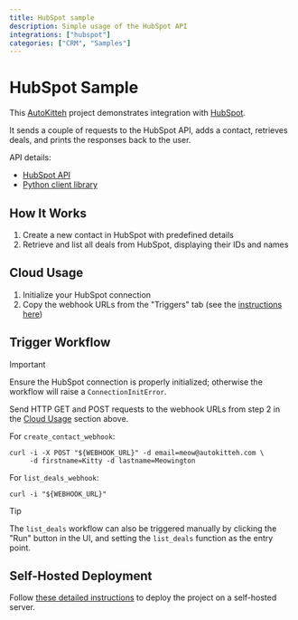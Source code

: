 ```yaml
---
title: HubSpot sample
description: Simple usage of the HubSpot API
integrations: ["hubspot"]
categories: ["CRM", "Samples"]
---
```


# HubSpot Sample

This [AutoKitteh](https://github.com/autokitteh/autokitteh) project
demonstrates integration with [HubSpot](https://www.hubspot.com).

It sends a couple of requests to the HubSpot API, adds a contact, retrieves deals, and prints the responses back to the user.

API details:

- [HubSpot API](https://pypi.org/project/hubspot-api-client/)
- [Python client library](https://github.com/HubSpot/hubspot-api-python)

## How It Works

1. Create a new contact in HubSpot with predefined details
2. Retrieve and list all deals from HubSpot, displaying their IDs and names

## Cloud Usage

1. Initialize your HubSpot connection
2. Copy the webhook URLs from the "Triggers" tab (see the [instructions here](https://docs.autokitteh.com/get_started/deployment#webhook-urls))

## Trigger Workflow

> [!IMPORTANT]
> Ensure the HubSpot connection is properly initialized; otherwise the workflow will raise a `ConnectionInitError`.

Send HTTP GET and POST requests to the webhook URLs from step 2 in the [Cloud Usage](#cloud-usage) section above.

For `create_contact_webhook`:

```shell
curl -i -X POST "${WEBHOOK_URL}" -d email=meow@autokitteh.com \
     -d firstname=Kitty -d lastname=Meowington
```

For `list_deals_webhook`:

```shell
curl -i "${WEBHOOK_URL}"
```

> [!TIP]
> The `list_deals` workflow can also be triggered manually by clicking the "Run" button in the UI, and setting the `list_deals` function as the entry point.

## Self-Hosted Deployment

Follow [these detailed instructions](https://docs.autokitteh.com/get_started/deployment) to deploy the project on a self-hosted server.
